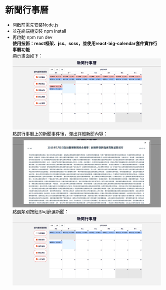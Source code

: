 # 新聞行事曆<br/>
- 開啟前需先安裝Node.js<br/>
- 並在終端機安裝 npm install<br/>
- 再啟動 npm run dev<br/>
**使用技術：react框架、jsx、scss，並使用react-big-calendar套件實作行事曆功能**<br/>
顯示畫面如下：
![alt text](image-1.png)
點選行事曆上的新聞事件後，彈出詳細新聞內容：
![alt text](image-2.png)
點選類別按鈕即可篩選新聞：
![alt text](image-3.png)